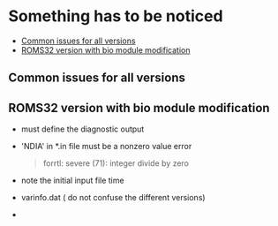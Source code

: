 # Something has to be noticed
- [Common issues for all versions](#common-issues-for-all-versions)
- [ROMS32 version with bio module modification](#roms32-version-with-bio-module-modification)

## Common issues for all versions

## ROMS32 version with bio module modification
* must define the diagnostic output
  
* 'NDIA' in *.in file must be a nonzero value error  
  >   forrtl: severe (71): integer divide by zero

* note the initial input file time

* varinfo.dat ( do not confuse the different versions)

* 
